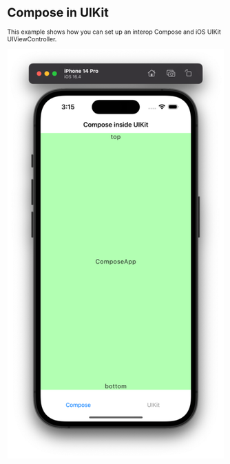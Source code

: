 # Compose in UIKit

This example shows how you can set up an interop Compose and iOS UIKit UIViewController.

![screenshot.png](screenshot.png)
